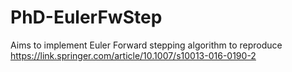 # PhD-EulerFwStep
Aims to implement Euler Forward stepping algorithm to reproduce https://link.springer.com/article/10.1007/s10013-016-0190-2
